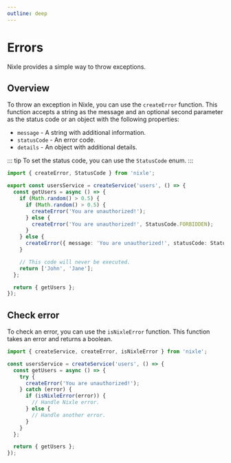```yaml
---
outline: deep
---
```


# Errors

Nixle provides a simple way to throw exceptions.

## Overview

To throw an exception in Nixle, you can use the `createError` function. This function accepts a string as the message and an optional second parameter as the status code or an object with the following properties:

- `message` - A string with additional information.
- `statusCode` - An error code.
- `details` - An object with additional details.

::: tip
To set the status code, you can use the `StatusCode` enum.
:::

```ts
import { createError, StatusCode } from 'nixle';

export const usersService = createService('users', () => {
  const getUsers = async () => {
    if (Math.random() > 0.5) {
      if (Math.random() > 0.5) {
        createError('You are unauthorized!');
      } else {
        createError('You are unauthorized!', StatusCode.FORBIDDEN);
      }
    } else {
      createError({ message: 'You are unauthorized!', statusCode: StatusCode.UNAUTHORIZED });
    }

    // This code will never be executed.
    return ['John', 'Jane'];
  };

  return { getUsers };
});
```

## Check error

To check an error, you can use the `isNixleError` function. This function takes an error and returns a boolean.

```ts
import { createService, createError, isNixleError } from 'nixle';

const usersService = createService('users', () => {
  const getUsers = async () => {
    try {
      createError('You are unauthorized!');
    } catch (error) {
      if (isNixleError(error)) {
        // Handle Nixle error.
      } else {
        // Handle another error.
      }
    }
  };

  return { getUsers };
});
```
